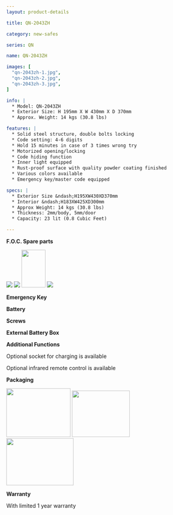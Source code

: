 ```yaml
---
layout: product-details

title: QN-2043ZH

category: new-safes

series: QN

name: QN-2043ZH

images: [
  "qn-2043zh-1.jpg",
  "qn-2043zh-2.jpg",
  "qn-2043zh-3.jpg",
]

info: |
  * Model: QN-2043ZH
  * Exterior Size: H 195mm X W 430mm X D 370mm
  * Approx. Weight: 14 kgs (30.8 lbs)

features: |
  * Solid steel structure, double bolts locking
  * Code setting: 4-6 digits
  * Hold 15 minutes in case of 3 times wrong try
  * Motorized opening/locking
  * Code hiding function
  * Inner light equipped
  * Rust-proof surface with quality powder coating finished
  * Various colors available
  * Emergency key/master code equipped

specs: |
  * Exterior Size &ndash;H195XW430XD370mm
  * Interior &ndash;H183XW425XD300mm
  * Approx Weight: 14 kgs (30.8 lbs)
  * Thickness: 2mm/body, 5mm/door
  * Capacity: 23 lit (0.8 Cubic Feet)

---
```


**F.O.C. Spare parts**

<img src="{IMAGE_CDN}/qn-2043zh-4.jpg" />

<img src="{IMAGE_CDN}/qn-2043zh-5.jpg" />

<img alt="" src="{IMAGE_CDN}/qn-2043zh-6.jpg" style="width: 63px; height: 99px;" />

<img src="{IMAGE_CDN}/qn-2043zh-7.jpg" />

**Emergency Key**

**Battery**

**Screws**

**External Battery Box**

**Additional Functions**

Optional socket for charging is available

Optional infrared remote control is available

**Packaging**

<img height="155" src="{IMAGE_CDN}/qn-2043zh-8.jpg" style="width: 169px; height: 128px" width="221" />

<img height="144" src="{IMAGE_CDN}/qn-2043zh-9.jpg" style="width: 152px; height: 122px" width="183" />

<img height="124" src="{IMAGE_CDN}/qn-2043zh-10.jpg" style="width: 177px; height: 124px" width="205" />

**Warranty**

With limited 1 year warranty
